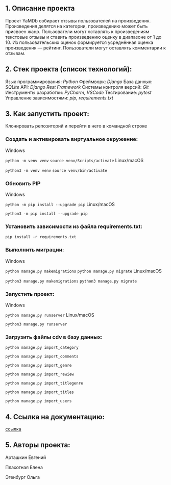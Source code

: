 ## 1. Описание проекта

Проект YaMDb собирает отзывы пользователей на произведения.
Произведения делятся на категории, произведению может быть присвоен жанр.
Пользователи могут оставлять к произведениям текстовые отзывы и ставить произведению оценку в диапазоне от 1 до 10.
Из пользовательских оценок формируется усреднённая оценка произведения — рейтинг.
Пользователи могут оставлять комментарии к отзывам.

## 2. Стек проекта (список технологий):

Язык программирования: *Python*
Фреймворк: *Django*
База данных: *SQLite*
API: *Django Rest Framework*
Системы контроля версий: *Git*
Инструменты разработки: *PyCharm, VSCode*
Тестирование: *pytest*
Управление зависимостями: *pip, requirements.txt*

## 3. Как запустить проект: 

Клонировать репозиторий и перейти в него в командной строке 
 
### Cоздать и активировать виртуальное окружение: 

Windows 

``` python -m venv venv ``` 
``` source venv/Scripts/activate ``` 
Linux/macOS

``` python3 -m venv venv ``` 
``` source venv/bin/activate ``` 

### Обновить PIP 
 
Windows 

``` python -m pip install --upgrade pip ``` 
Linux/macOS 

``` python3 -m pip install --upgrade pip ``` 
 
### Установить зависимости из файла requirements.txt: 
 
``` pip install -r requirements.txt ``` 
 
### Выполнить миграции: 
 
Windows 

``` python manage.py makemigrations ``` 
``` python manage.py migrate ``` 
Linux/macOS 

``` python3 manage.py makemigrations ``` 
``` python3 manage.py migrate ``` 

### Запустить проект: 

Windows 

``` python manage.py runserver ``` 
Linux/macOS 

``` python3 manage.py runserver ``` 

### Загрузить файлы cdv в базу данных:

``` python manage.py import_category ```

``` python manage.py import_comments ```

``` python manage.py import_genre ```

``` python manage.py import_rewiew ```

``` python manage.py import_titlegenre ```

``` python manage.py import_titles ```

``` python manage.py import_users ``` 

## 4. Ссылка на документацию:
[ссылка](http://127.0.0.1:8000/redoc/)

## 5. Авторы проекта:

Арташкин Евгений

Плахотная Елена 

Эгенбург Ольга 
